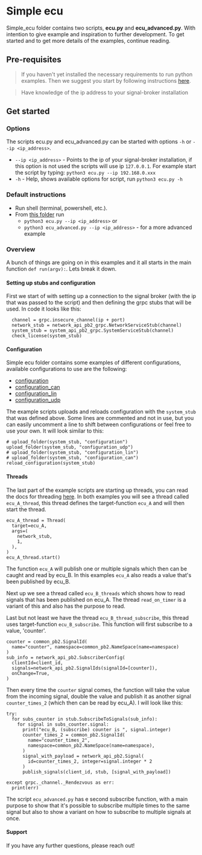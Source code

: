 # Simple ecu
Simple_ecu folder contains two scripts, **ecu.py** and **ecu_advanced.py**. With intention to give example and inspiration to further development. To get started and to get more details of the examples, continue reading.
## Pre-requisites
> If you haven't yet installed the necessary requirements to run python examples. Then we suggest you start by following instructions [here](https://github.com/beamylabs/beamylabs-start/tree/improve-sample-and-docs/examples/grpc/python#readme).

> Have knowledge of the ip address to your signal-broker installation

## Get started
### Options
The scripts ecu.py and ecu_advanced.py can be started with options `-h` or `--ip <ip_address>`.
* `--ip <ip_address>` - Points to the ip of your signal-broker installation, if this option is not used the scripts will use ip `127.0.0.1`. For example start the script by typing: `python3 ecu.py --ip 192.168.0.xxx`
* `-h` - Help, shows available options for script, run `python3 ecu.py -h`

### Default instructions
* Run shell (terminal, powershell, etc.).
* From [this folder](.) run
  * `python3 ecu.py --ip <ip_address>` or
  * `python3 ecu_advanced.py --ip <ip_address>` - for a more advanced example

### Overview
A bunch of things are going on in this examples and it all starts in the main function `def run(argv):`. Lets break it down.

#### Setting up stubs and configuration
First we start of with setting up a connection to the signal broker (with the ip that was passed to the script) and then defining the grpc stubs that will be used. In code it looks like this:
```
  channel = grpc.insecure_channel(ip + port)
  network_stub = network_api_pb2_grpc.NetworkServiceStub(channel)
  system_stub = system_api_pb2_grpc.SystemServiceStub(channel)
  check_license(system_stub)
```

#### Configuration
Simple ecu folder contains some examples of different configurations, available configurations to use are the following:
* [configuration](https://github.com/beamylabs/beamylabs-start/tree/improve-sample-and-docs/examples/grpc/python/simple_ecu/configuration)
* [configuration_can](https://github.com/beamylabs/beamylabs-start/tree/improve-sample-and-docs/examples/grpc/python/simple_ecu/configuration_can)
* [configuration_lin](https://github.com/beamylabs/beamylabs-start/tree/improve-sample-and-docs/examples/grpc/python/simple_ecu/configuration_lin)
* [configuration_udp](https://github.com/beamylabs/beamylabs-start/tree/improve-sample-and-docs/examples/grpc/python/simple_ecu/configuration_udp)

The example scripts uploads and reloads configuration with the `system_stub` that was defined above. Some lines are commented and not in use, but you can easily uncomment a line to shift between configurations or feel free to use your own.
It will look similar to this:
```
# upload_folder(system_stub, "configuration")
upload_folder(system_stub, "configuration_udp")
# upload_folder(system_stub, "configuration_lin")
# upload_folder(system_stub, "configuration_can")
reload_configuration(system_stub)
```

#### Threads
The last part of the example scripts are starting up threads, you can read the docs for threading [here](https://docs.python.org/3/library/threading.html). 
In both examples you will see a thread called `ecu_A_thread`, this thread defines the target-function `ecu_A` and will then start the thread. 
```
ecu_A_thread = Thread(
  target=ecu_A,
  args=(
    network_stub,
    1,
  ),
)
ecu_A_thread.start()
```
The function `ecu_A` will publish one or multiple signals which then can be caught and read by ecu_B. In this examples `ecu_A` also reads a value that's been published by ecu_B.

Next up we see a thread called `ecu_B_threads` which shows how to read signals that has been published on ecu_A. The thread `read_on_timer` is a variant of this and also has the purpose to read.

Last but not least we have the thread `ecu_B_thread_subscribe`, this thread uses target-function `ecu_B_subscribe`. This function will first subscribe to a value, 'counter'. 
```
counter = common_pb2.SignalId(
  name="counter", namespace=common_pb2.NameSpace(name=namespace)
)
sub_info = network_api_pb2.SubscriberConfig(
  clientId=client_id,
  signals=network_api_pb2.SignalIds(signalId=[counter]),
  onChange=True,
)
```
Then every time the `counter` signal comes, the function will take the value from the incoming signal, double the value and publish it as another signal `counter_times_2` (which then can be read by ecu_A). I will look like this:
```
try:
  for subs_counter in stub.SubscribeToSignals(sub_info):
    for signal in subs_counter.signal:
      print("ecu_B, (subscribe) counter is ", signal.integer)
      counter_times_2 = common_pb2.SignalId(
        name="counter_times_2",
        namespace=common_pb2.NameSpace(name=namespace),
      )
      signal_with_payload = network_api_pb2.Signal(
        id=counter_times_2, integer=signal.integer * 2
      )
      publish_signals(client_id, stub, [signal_with_payload])

except grpc._channel._Rendezvous as err:
  print(err)
```
The script `ecu_advanced.py` has e second subscribe function, with a main purpose to show that it's possible to subscribe multiple times to the same signal but also to show a variant on how to subscribe to multiple signals at once.

#### Support
If you have any further questions, please reach out! 